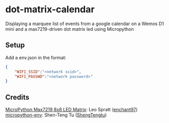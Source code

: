 # dot-matrix-calendar

Displaying a marquee list of events from a google calendar on a Wemos D1 mini and a max7219-driven dot matrix led using Micropython

## Setup

Add a env.json in the format:

```json
{
    "WIFI_SSID":"<network ssid>",
    "WIFI_PASSWD":"<network password>"
}
```

## Credits

[MicroPython Max7219 8x8 LED Matrix](https://pypi.org/project/micropython-max7219/): Leo Spratt ([enchant97](https://pypi.org/user/enchant97/))
[micropython-env](https://github.com/ShenTengTu/micropython-env/tree/master): Shen-Teng Tu ([ShengTengtu](https://github.com/ShenTengTu))